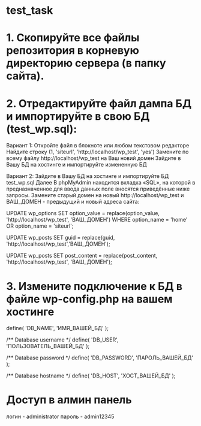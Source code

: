 # test_task

# 1. Скопируйте все файлы репозитория в корневую директорию сервера (в папку сайта).

# 2. Отредактируйте файл дампа БД и импортируйте в свою БД (test_wp.sql):

  Вариант 1: 
  Откройте файл в блокноте или любом текстовом редакторе
  Найдите строку (1, 'siteurl', 'http://localhost/wp_test', 'yes')
  Замените по всему файлу http://localhost/wp_test на Ваш новий домен
  Зайдите в Вашу БД на хостинге и импортируйте измененную БД
  
  Вариант 2:
  Зайдите в Вашу БД на хостинге и импортируйте БД test_wp.sql
  Далее  В phpMyAdmin находится вкладка «SQL», на которой в предназначенное для ввода данных поле вносятся приведённые ниже запросы. 
  Замените старый домен на новый http://localhost/wp_test и ВАШ_ДОМЕН - предыдущий и новый адреса сайта:

  UPDATE wp_options SET option_value = replace(option_value, 'http://localhost/wp_test', 'ВАШ_ДОМЕН') WHERE option_name = 'home' OR option_name = 'siteurl';

  UPDATE wp_posts SET guid = replace(guid, 'http://localhost/wp_test','ВАШ_ДОМЕН');

  UPDATE wp_posts SET post_content = replace(post_content, 'http://localhost/wp_test', 'ВАШ_ДОМЕН');

# 3. Измените подключение к БД в файле wp-config.php на вашем хостинге

  define( 'DB_NAME', 'ИМЯ_ВАШЕЙ_БД' );

  /** Database username */
  define( 'DB_USER', 'ПОЛЬЗОВАТЕЛЬ_ВАШЕЙ_БД' );

  /** Database password */
  define( 'DB_PASSWORD', 'ПАРОЛЬ_ВАШЕЙ_БД' );

  /** Database hostname */
  define( 'DB_HOST', 'ХОСТ_ВАШЕЙ_БД' );
  
# Доступ в алмин панель

  логин - administrator
  пароль - admin12345
  
